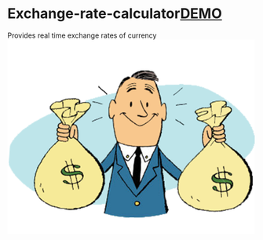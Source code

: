 # Exchange-rate-calculator[DEMO](https://vinita2000.github.io/Exchange-rate-calculator/)
 Provides real time exchange rates of currency 
 ![](images/money.png)
